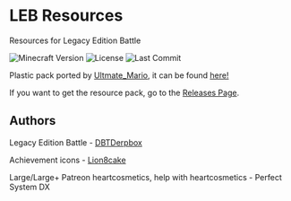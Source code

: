 # LEB Resources
Resources for Legacy Edition Battle

![Minecraft Version](https://img.shields.io/badge/Minecraft-1.16.5--1.19-80ba42?style=for-the-badge) ![License](https://img.shields.io/github/license/DBTDerpbox/LEB-resources?style=for-the-badge) ![Last Commit](https://img.shields.io/github/last-commit/dbtderpbox/LEB-resources?style=for-the-badge)

Plastic pack ported by [Ultmate_Mario](https://ultmatemario.wixsite.com/ultmatemario), it can be found [here!](https://www.mediafire.com/file/zrgbso93r280fpc/Plastic_1.15.2_-_1.17.1.zip/file)

If you want to get the resource pack, go to the [Releases Page](https://github.com/DBTDerpbox/Legacy-Edition-Battle/releases).

## Authors

Legacy Edition Battle - [DBTDerpbox](https://github.com/DBTDerpbox)

Achievement icons - [Lion8cake](https://github.com/Lion8cake)

Large/Large+ Patreon heartcosmetics, help with heartcosmetics - Perfect System DX